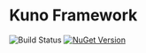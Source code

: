# Kuno Framework

![Build Status](https://kuno-framework.visualstudio.com/_apis/public/build/definitions/799644ff-2c9f-4988-9899-fb84ad2b8a02/1/badge) [![NuGet Version](http://img.shields.io/nuget/v/Kuno.svg?style=flat)](https://www.nuget.org/packages/Kuno/)

